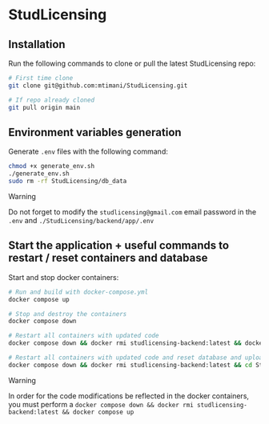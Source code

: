 # StudLicensing

## Installation
Run the following commands to clone or pull the latest StudLicensing repo:
```bash
# First time clone
git clone git@github.com:mtimani/StudLicensing.git

# If repo already cloned
git pull origin main
```

## Environment variables generation
Generate `.env` files with the following command:
```bash
chmod +x generate_env.sh
./generate_env.sh
sudo rm -rf StudLicensing/db_data 
```
> [!WARNING]
> Do not forget to modify the `studlicensing@gmail.com` email password in the `.env` and `./StudLicensing/backend/app/.env`

## Start the application + useful commands to restart / reset containers and database
Start and stop docker containers:
```bash
# Run and build with docker-compose.yml
docker compose up

# Stop and destroy the containers
docker compose down

# Restart all containers with updated code
docker compose down && docker rmi studlicensing-backend:latest && docker compose up

# Restart all containers with updated code and reset database and uploads
docker compose down && docker rmi studlicensing-backend:latest && cd StudLicensing && sudo rm -rf uploads db_data && cd .. && docker compose up
```

> [!WARNING]
> In order for the code modifications be reflected in the docker containers, you must perform a `docker compose down && docker rmi studlicensing-backend:latest && docker compose up`
